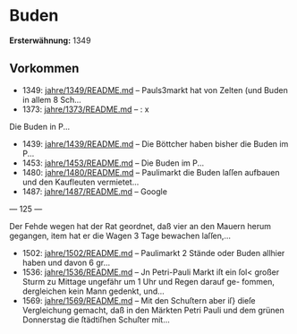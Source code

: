 # Buden

**Ersterwähnung:** 1349

## Vorkommen
- 1349: [jahre/1349/README.md](../jahre/1349/README.md) – Pauls3markt hat von Zelten (und Buden in
allem 8 Sch...
- 1373: [jahre/1373/README.md](../jahre/1373/README.md) – : x

Die Buden in P...
- 1439: [jahre/1439/README.md](../jahre/1439/README.md) – Die Böttcher haben bisher die Buden im P...
- 1453: [jahre/1453/README.md](../jahre/1453/README.md) – Die Buden im P...
- 1480: [jahre/1480/README.md](../jahre/1480/README.md) – Paulimarkt die
Buden laſſen aufbauen und den Kaufleuten vermietet...
- 1487: [jahre/1487/README.md](../jahre/1487/README.md) – Google


— 125 —

Der Fehde wegen hat der Rat geordnet, daß vier
an den Mauern herum gegangen, item hat er die
Wagen 3 Tage bewachen laſſen,...
- 1502: [jahre/1502/README.md](../jahre/1502/README.md) – Paulimarkt 2 Stände
oder Buden allhier haben und davon 6 gr...
- 1536: [jahre/1536/README.md](../jahre/1536/README.md) – Jn Petri-Pauli Markt iſt ein ſol< großer Sturm
zu Mittage ungefähr um 1 Uhr und Regen darauf ge-
fommen, dergleichen kein Mann gedenkt, und...
- 1569: [jahre/1569/README.md](../jahre/1569/README.md) – Mit den Schuſtern aber iſ} dieſe Vergleichung gemacht,
daß in den Märkten Petri Pauli und dem grünen Donnerstag
die ſtädtiſhen Schuſter mit...
